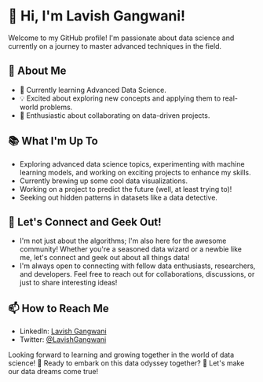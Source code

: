 # 👋 Hi, I'm Lavish Gangwani!

Welcome to my GitHub profile! I'm passionate about data science and currently on a journey to master advanced techniques in the field.

## 👀 About Me

- 🌱 Currently learning Advanced Data Science.
- 💡 Excited about exploring new concepts and applying them to real-world problems.
- 🚀 Enthusiastic about collaborating on data-driven projects.

## 📚 What I'm Up To

- Exploring advanced data science topics, experimenting with machine learning models, and working on exciting projects to enhance my skills.
- Currently brewing up some cool data visualizations.
- Working on a project to predict the future (well, at least trying to)!
- Seeking out hidden patterns in datasets like a data detective.

## 🌈 Let's Connect and Geek Out!

- I'm not just about the algorithms; I'm also here for the awesome community! Whether you're a seasoned data wizard or a newbie like me, let's connect and geek out about all things data!
- I'm always open to connecting with fellow data enthusiasts, researchers, and developers. Feel free to reach out for collaborations, discussions, or just to share interesting ideas!

## 📫 How to Reach Me

- LinkedIn: [Lavish Gangwani](https://www.linkedin.com/in/lavishgangwani/)
- Twitter: [@LavishGangwani](https://twitter.com/LavishGangwani)

Looking forward to learning and growing together in the world of data science! 🚀
Ready to embark on this data odyssey together? 🚀 Let's make our data dreams come true!

<!---
Lavishgangwani/Lavishgangwani is a ✨ special ✨ repository because its `README.md` (this file) appears on your GitHub profile.
You can click the Preview link to take a look at your changes.
--->
